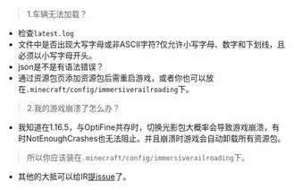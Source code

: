 >1.车辆无法加载？

* 检查`latest.log`
* 文件中是否出现大写字母或非ASCII字符?仅允许小写字母、数字和下划线，且必须以小写字母开头。
* json是不是有语法错误？
* 通过资源包页添加资源包后需重启游戏，或者你也可以放在`.minecraft/config/immersiverailroading`下。

>2.我的游戏崩溃了怎么办？

* 我知道在1.16.5，与OptiFine共存时，切换光影包大概率会导致游戏崩溃，有时NotEnoughCrashes也无法阻止。并且崩溃时游戏会自动卸载所有资源包。
>所以你应该装在`.minecraft/config/immersiverailroading`下。
* 其他的大抵可以给IR[提issue](https://github.com/TeamOpenIndustry/ImmersiveRailroading/issues)了。